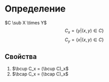 # Определение
$C \sub X \times Y$
$$C_x = \{y| (x, y) \in C\}$$
$$C_y = \{x | (x,y) \in C\}$$
## Свойства
1. $\bcup C_x  = (\bcup C)_x$
2. $\bcap C_x = (\bcap C)_x$
